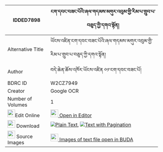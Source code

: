 |IDDED7898|ངག་དབང་བཟང་པོའི་ཞལ་གདམས་མགུར་འབུམ་གྱི་རིམ་པ་གྲུབ་པ་བཅུད་ཀྱི་དགའ་སྟོན། 
| --- | --- 
|Alternative Title |ཡོངས་འཛིན་ངག་དབང་བཟང་པོའི་ཞལ་གདམས་མགུར་འབུམ་གྱི་རིམ་པ་གྲུབ་པ་བཅུད་ཀྱི་དགའ་སྟོན།
|Author| བདེ་ཆེན་ཆོས་འཁོར་ཡོངས་འཛིན ༠༡་ངག་དབང་བཟང་པོ།
|BDRC ID | W2CZ7949
|Creator | Google OCR
|Number of Volumes| 1
|<img width="25" src="https://img.icons8.com/color/25/000000/edit-property.png">Edit Online| [<img width="25" src="https://avatars.githubusercontent.com/u/45091458?s=200&v=4"> Open in Editor](http://editor.openpecha.org/IDDED7898)
|<img width="25" src="https://img.icons8.com/fluent/48/000000/download-2.png"/>  Download | [![](https://img.icons8.com/color/20/000000/txt.png)Plain Text](https://github.com/Openpecha/IDDED7898/releases/download/v1/ngawang_zangpo_i_shyaldam_gurb_plain_IDDED7898.zip), [![](https://img.icons8.com/color/20/000000/txt.png)Text with Pagination](https://github.com/Openpecha/IDDED7898/releases/download/v1/ngawang_zangpo_i_shyaldam_gurb_pages_IDDED7898.zip)
|<img width="25" src="https://img.icons8.com/plasticine/100/000000/pictures-folder.png"/>  Source Images | [<img width="25" src="https://library.bdrc.io/icons/BUDA-small.svg"> Images of text file open in BUDA](https://library.bdrc.io/show/bdr:W2CZ7949)